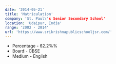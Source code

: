```yaml
---
date: '2014-05-21'
title: 'Matriculation'
company: 'St. Paul\'s Senior Secondary School'
location: 'Udaipur, India'
range: '2002 - 2014'
url: 'https://www.srikrishnapublicschooljsr.com/'
---
```


- Percentage - 62.2%%
- Board - CBSE
- Medium - English
